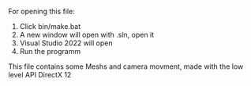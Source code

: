 For opening this file:

1) Click bin/make.bat
2) A new window will open with .sln, open it
3) Visual Studio 2022 will open
4) Run the programm

This file contains some Meshs and camera movment, made with the low level API DirectX 12
